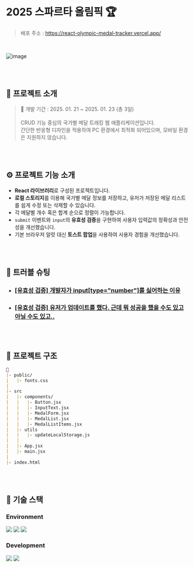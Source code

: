 
#  2025 스파르타 올림픽 🏆
> 배포 주소 : https://react-olympic-medal-tracker.vercel.app/

<br>

![image](https://github.com/user-attachments/assets/fbf10ace-641a-4b81-9f5d-3b76cfc095e8)

<br>
<br>

## 💬 프로젝트 소개

> 📅 개발 기간 : 2025. 01. 21 ~ 2025. 01. 23 (총 3일)
> <br><br>
> CRUD 기능 중심의 국가별 메달 트래킹 웹 애플리케이션입니다.
> <br> 간단한 반응형 디자인을 적용하여 PC 환경에서 최적화 되어있으며, 모바일 환경은 지원하지 않습니다.

<br>
<br>

## ⚙ 프로젝트 기능 소개

- **React 라이브러리**로 구성된 프로젝트입니다.
- **로컬 스토리지**를 이용해 국가별 메달 정보를 저장하고, 유저가 저장된 메달 리스트를 쉽게 수정 또는 삭제할 수 있습니다.
- 각 메달별 개수 혹은 합계 순으로 정렬이 가능합니다.
- `submit` 이벤트와 `input`의 **유효성 검증**을 구현하여 사용자 입력값의 정확성과 안전성을 개선했습니다.
- 기본 브라우저 알럿 대신 **토스트 팝업**을 사용하여 사용자 경험을 개선했습니다.

<br>
<br>

## 🚀 트러블 슈팅

- ### [[유효성 검증] 개발자가 input[type="number"]를 싫어하는 이유](https://velog.io/@jiyunk/트러블슈팅-개발자가-inputtypenumber를-싫어하는-이유)
- ### [[유효성 검증] 유저가 업데이트를 했다. 근데 뭐 성공을 했을 수도 있고 아닐 수도 있고..](https://velog.io/@jiyunk/유저가-업데이트를-했다.-근데-뭐-성공을-했을-수도-있고-아닐-수도-있고)
<br>
<br>

## 📁 프로젝트 구조

```markdown
📁
|- public/
|   |- fonts.css
|
|- src
|   |- components/
|   |   |- Button.jsx
|   |   |- InputText.jsx
|   |   |- MedalForm.jsx
|   |   |- MedalList.jsx
|   |   |- MedalListItems.jsx
|   |- utils
|   |   |- updateLocalStorage.js
|   |
|   |- App.jsx
|   |- main.jsx
|
|- index.html
```

<br>
<br>

## 🧶 기술 스택
<div align="left">

### Environment
<img src="https://img.shields.io/badge/Visual_Studio_Code-007ACC?style=for-the-badge&logo=https://upload.wikimedia.org/wikipedia/commons/a/a7/Visual_Studio_Code_1.35_icon.svg&logoColor=white" />
<img src="https://img.shields.io/badge/Git-F05032?style=for-the-badge&logo=git&logoColor=white" />
<img src="https://img.shields.io/badge/GitHub-181717?style=for-the-badge&logo=github&logoColor=white" />

<br>

### Development
<img src="https://img.shields.io/badge/React-61DAFB?style=for-the-badge&logo=React&logoColor=black"/>
<img src="https://img.shields.io/badge/JavaScript-F7DF1E?style=for-the-badge&logo=JavaScript&logoColor=white"/>

</div>
